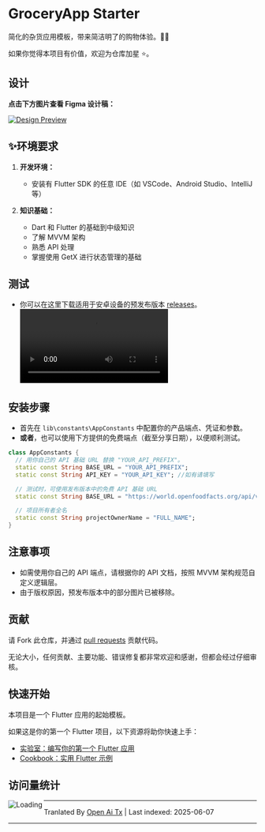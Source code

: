 # GroceryApp Starter

简化的杂货应用模板，带来简洁明了的购物体验。🛒✨

如果你觉得本项目有价值，欢迎为仓库加星 ⭐。

## 设计

**点击下方图片查看 Figma 设计稿：**

[![Design Preview](https://github.com/ramiomarouayache/Flutter-GroceryApp/blob/main/screenshots/Cover.jpg)](https://www.figma.com/embed?embed_host=oembed&amp;url=https://www.figma.com/file/eyeYwe0hoEch31j6d3EXyE/GroceryApp-Starter-(Community)?type=design&amp;node-id=3-2&amp;mode=design&amp;t=LwLW2onM0GKLuFdU-0)



## ✨环境要求

1. **开发环境：**
   - 安装有 Flutter SDK 的任意 IDE（如 VSCode、Android Studio、IntelliJ 等）

2. **知识基础：**
   - Dart 和 Flutter 的基础到中级知识
   - 了解 MVVM 架构
   - 熟悉 API 处理
   - 掌握使用 GetX 进行状态管理的基础

## 测试
* 你可以在这里下载适用于安卓设备的预发布版本 [releases](https://github.com/ramiomarouayache/Flutter-GroceryApp/releases/tag/v0.3.1)。
<video src="https://github.com/ramiomarouayache/Flutter-GroceryApp/assets/98425058/5ae355c9-39e0-478e-9b3e-870953b566ca"></video>

  
## 安装步骤
* 首先在 `lib\constants\AppConstants` 中配置你的产品端点、凭证和参数。
* **或者**，也可以使用下方提供的免费端点（截至分享日期），以便顺利测试。
```dart
class AppConstants {
  // 用你自己的 API 基础 URL 替换 "YOUR_API_PREFIX"。
  static const String BASE_URL = "YOUR_API_PREFIX";
  static const String API_KEY = "YOUR_API_KEY"; //如有请填写

  // 测试时，可使用发布版本中的免费 API 基础 URL
  static const String BASE_URL = "https://world.openfoodfacts.org/api/v2";

  // 项目所有者全名
  static const String projectOwnerName = "FULL_NAME";
}
```

## 注意事项
* 如需使用你自己的 API 端点，请根据你的 API 文档，按照 MVVM 架构规范自定义逻辑层。
* 由于版权原因，预发布版本中的部分图片已被移除。

## 贡献

请 Fork 此仓库，并通过
[pull requests](https://github.com/ramiomarouayache/Flutter-GroceryApp/pulls) 贡献代码。

无论大小，任何贡献、主要功能、错误修复都非常欢迎和感谢，但都会经过仔细审核。


## 快速开始
本项目是一个 Flutter 应用的起始模板。

如果这是你的第一个 Flutter 项目，以下资源将助你快速上手：

- [实验室：编写你的第一个 Flutter 应用](https://flutter.io/docs/get-started/codelab)
- [Cookbook：实用 Flutter 示例](https://flutter.io/docs/cookbook)

## 访问量统计

<img align="left" src = "https://profile-counter.glitch.me/GroceryApp/count.svg" alt ="Loading">

---

Tranlated By [Open Ai Tx](https://github.com/OpenAiTx/OpenAiTx) | Last indexed: 2025-06-07

---